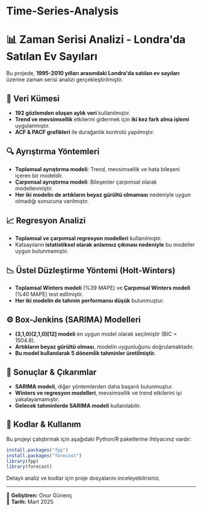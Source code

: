 # Time-Series-Analysis

# 📊 Zaman Serisi Analizi - Londra'da Satılan Ev Sayıları

Bu projede, **1995-2010 yılları arasındaki Londra'da satılan ev sayıları** üzerine zaman serisi analizi gerçekleştirilmiştir.

## 📌 Veri Kümesi
- **192 gözlemden oluşan aylık veri** kullanılmıştır.
- **Trend ve mevsimsellik** etkilerini gidermek için **iki kez fark alma işlemi** uygulanmıştır.
- **ACF & PACF grafikleri** ile durağanlık kontrolü yapılmıştır.

## 🔍 Ayrıştırma Yöntemleri
- **Toplamsal ayrıştırma modeli**: Trend, mevsimsellik ve hata bileşeni içeren bir modeldir.
- **Çarpımsal ayrıştırma modeli**: Bileşenler çarpımsal olarak modellenmiştir.
- **Her iki modelin de artıkların beyaz gürültü olmaması** nedeniyle uygun olmadığı sonucuna varılmıştır.

## 📈 Regresyon Analizi
- **Toplamsal ve çarpımsal regresyon modelleri** kullanılmıştır.
- Katsayıların **istatistiksel olarak anlamsız çıkması nedeniyle** bu modeller uygun bulunmamıştır.

## 📉 Üstel Düzleştirme Yöntemi (Holt-Winters)
- **Toplamsal Winters modeli** (%39 MAPE) ve **Çarpımsal Winters modeli** (%40 MAPE) test edilmiştir.
- **Her iki modelin de tahmin performansı düşük** bulunmuştur.

## ⚙️ Box-Jenkins (SARIMA) Modelleri
- **(3,1,0)(2,1,0)[12] modeli** en uygun model olarak seçilmiştir (BIC = 1504.8).
- **Artıkların beyaz gürültü olması**, modelin uygunluğunu doğrulamaktadır.
- **Bu model kullanılarak 5 dönemlik tahminler üretilmiştir.**

## 🔮 Sonuçlar & Çıkarımlar
- **SARIMA modeli**, diğer yöntemlerden daha başarılı bulunmuştur.
- **Winters ve regresyon modelleri**, mevsimsellik ve trend etkilerini iyi yakalayamamıştır.
- **Gelecek tahminlerde SARIMA modeli** kullanılabilir.

## 📂 Kodlar & Kullanım
Bu projeyi çalıştırmak için aşağıdaki Python/R paketlerine ihtiyacınız vardır:

```r
install.packages("fpp")
install.packages("forecast")
library(fpp)
library(forecast)
```

Detaylı analiz ve kodlar için proje dosyalarını inceleyebilirsiniz.

---

📌 **Geliştiren:** Onur Günenç  
📅 **Tarih:** Mart 2025  

